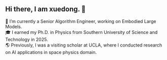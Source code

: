 ## Hi there, I am xuedong. 👋  
🧠 I’m currently a Senior Algorithm Engineer, working on Embodied Large Models.  
🎓 I earned my Ph.D. in Physics from Southern University of Science and Technology in 2025.  
🌎 Previously, I was a visiting scholar at UCLA, where I conducted research on AI applications in space physics domain.  

<!--
**pinecypressfxd/pinecypressfxd** is a ✨ _special_ ✨ repository because its `README.md` (this file) appears on your GitHub profile.

Here are some ideas to get you started:

- 🔭 I’m currently working on AInnovation company.
- 🌱 I’m currently learning ...
- 👯 I’m looking to collaborate on ...
- 🤔 I’m looking for help with ...
- 💬 Ask me about ...
- 📫 How to reach me: ...
- 😄 Pronouns: ...
- ⚡ Fun fact: ...
-->
